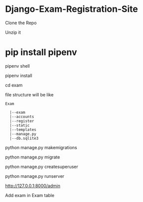 # Django-Exam-Registration-Site

Clone the Repo

Unzip it

<h1>pip install pipenv</h1>

pipenv shell

pipenv install

cd exam

file structure will be like

    Exam
    
      |--exam
      |--accounts
      |--register
      |--static
      |--templates
      |--manage.py
      |--db.sqlite3

python manage.py makemigrations

python manage.py migrate

python manage.py createsuperuser

python manage.py runserver

http://127.0.0.1:8000/admin

Add exam in Exam table
